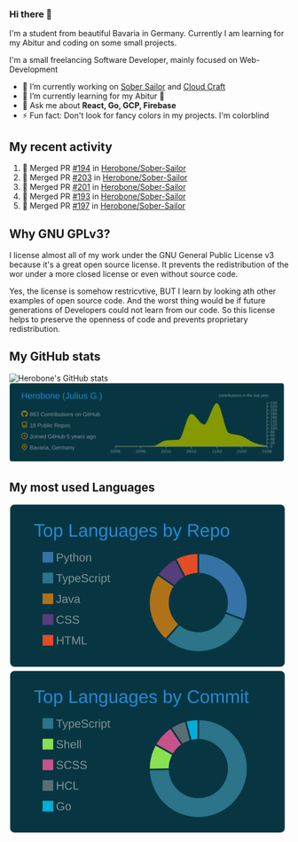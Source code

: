 ### Hi there 👋
I'm a student from beautiful Bavaria in Germany. Currently I am learning for my Abitur and coding on some small projects.

I'm a small freelancing Software Developer, mainly focused on Web-Development

- 🔭 I’m currently working on [Sober Sailor](https://github.com/Herobone/Sober-Sailor) and [Cloud Craft](https://github.com/Herobone/CloudCraft)
- 🌱 I’m currently learning for my Abitur 🙁
- 💬 Ask me about **React, Go, GCP, Firebase**
- ⚡ Fun fact: Don't look for fancy colors in my projects. I'm colorblind
## My recent activity
<!--START_SECTION:activity-->
1. 🎉 Merged PR [#194](https://github.com/Herobone/Sober-Sailor/pull/194) in [Herobone/Sober-Sailor](https://github.com/Herobone/Sober-Sailor)
2. 🎉 Merged PR [#203](https://github.com/Herobone/Sober-Sailor/pull/203) in [Herobone/Sober-Sailor](https://github.com/Herobone/Sober-Sailor)
3. 🎉 Merged PR [#201](https://github.com/Herobone/Sober-Sailor/pull/201) in [Herobone/Sober-Sailor](https://github.com/Herobone/Sober-Sailor)
4. 🎉 Merged PR [#193](https://github.com/Herobone/Sober-Sailor/pull/193) in [Herobone/Sober-Sailor](https://github.com/Herobone/Sober-Sailor)
5. 🎉 Merged PR [#197](https://github.com/Herobone/Sober-Sailor/pull/197) in [Herobone/Sober-Sailor](https://github.com/Herobone/Sober-Sailor)
<!--END_SECTION:activity-->
## Why GNU GPLv3?
I license almost all of my work under the GNU General Public License v3 because it's a great open source license. It prevents the redistribution of the wor under a more closed license or even without source code.

Yes, the license is somehow restricvtive, BUT I learn by looking ath other examples of open source code. And the worst thing would be if future generations of Developers could not learn from our code. So this license helps to preserve the openness of code and prevents proprietary redistribution.

## My GitHub stats
![Herobone's GitHub stats](https://github-readme-stats.vercel.app/api?username=Herobone&show_icons=true&theme=solarized-dark)
![](https://raw.githubusercontent.com/Herobone/Herobone/main/profile-summary-card-output/solarized_dark/0-profile-details.svg)
## My most used Languages
![](https://raw.githubusercontent.com/Herobone/Herobone/main/profile-summary-card-output/solarized_dark/1-repos-per-language.svg)
![](https://raw.githubusercontent.com/Herobone/Herobone/main/profile-summary-card-output/solarized_dark/2-most-commit-language.svg)
